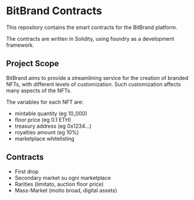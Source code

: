 # BitBrand Contracts
This repository contains the smart contracts for the BitBrand platform.

The contracts are written in Solidity, using foundry as a development framework.

## Project Scope

BitBrand aims to provide a streamlining service for the creation of branded NFTs, with different levels of customization.
Such customization affects many aspects of the NFTs.

The variables for each NFT are:
- mintable quantity (eg 10_000)
- floor price (eg 0.1 ETH)
- treasury address (eg 0x1234...)
- royalties amount (eg 10%)
- marketplace whitelisting

## Contracts

- First drop
- Secondary market su ogni marketplace
- Rarities (limitato, auction floor price)
- Mass-Market (molto broad, digital assets)